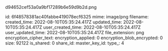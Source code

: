 d94652cef53a0a9bf17289b6e59d9b2d.png

id: 6f48578381ac40fabbe419078ecf6325
mime: image/png
filename: 
created_time: 2022-08-10T05:35:24.417Z
updated_time: 2022-08-10T05:35:24.417Z
user_created_time: 2022-08-10T05:35:24.417Z
user_updated_time: 2022-08-10T05:35:24.417Z
file_extension: png
encryption_cipher_text: 
encryption_applied: 0
encryption_blob_encrypted: 0
size: 92122
is_shared: 0
share_id: 
master_key_id: 
type_: 4